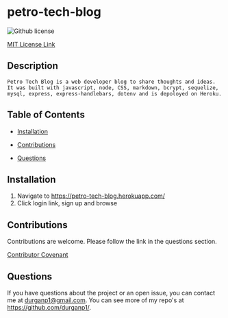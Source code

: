 # petro-tech-blog
![Github license](https://img.shields.io/badge/license-MIT-blue.svg)

  [MIT License Link](https://opensource.org/licenses/MIT)
  

  ## Description

    Petro Tech Blog is a web developer blog to share thoughts and ideas.  It was built with javascript, node, CSS, markdown, bcrypt, sequelize, mysql, express, express-handlebars, dotenv and is depoloyed on Heroku.


## Table of Contents

  * [Installation](#installation)

  * [Contributions](#contributions)

   * [Questions](#questions)

## Installation

1. Navigate to https://petro-tech-blog.herokuapp.com/
2. Click login link, sign up and browse

## Contributions

  Contributions are welcome.  Please follow the link in the questions section.

  [Contributor Covenant](https://www.contributor-covenant.org/version/2/0/code_of_conduct/code_of_conduct.md)

 ## Questions

  If you have questions about the project or an open issue, you can contact me at durganp1@gmail.com.  You can see more of my repo's at https://github.com/durganp1/.